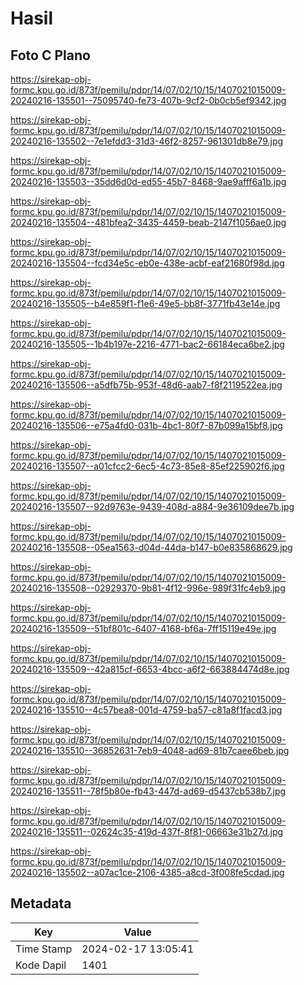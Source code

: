 # Hasil

## Foto C Plano

https://sirekap-obj-formc.kpu.go.id/873f/pemilu/pdpr/14/07/02/10/15/1407021015009-20240216-135501--75095740-fe73-407b-9cf2-0b0cb5ef9342.jpg

https://sirekap-obj-formc.kpu.go.id/873f/pemilu/pdpr/14/07/02/10/15/1407021015009-20240216-135502--7e1efdd3-31d3-46f2-8257-961301db8e79.jpg

https://sirekap-obj-formc.kpu.go.id/873f/pemilu/pdpr/14/07/02/10/15/1407021015009-20240216-135503--35dd6d0d-ed55-45b7-8468-9ae9afff6a1b.jpg

https://sirekap-obj-formc.kpu.go.id/873f/pemilu/pdpr/14/07/02/10/15/1407021015009-20240216-135504--481bfea2-3435-4459-beab-2147f1056ae0.jpg

https://sirekap-obj-formc.kpu.go.id/873f/pemilu/pdpr/14/07/02/10/15/1407021015009-20240216-135504--fcd34e5c-eb0e-438e-acbf-eaf21680f98d.jpg

https://sirekap-obj-formc.kpu.go.id/873f/pemilu/pdpr/14/07/02/10/15/1407021015009-20240216-135505--b4e859f1-f1e6-49e5-bb8f-3771fb43e14e.jpg

https://sirekap-obj-formc.kpu.go.id/873f/pemilu/pdpr/14/07/02/10/15/1407021015009-20240216-135505--1b4b197e-2216-4771-bac2-66184eca6be2.jpg

https://sirekap-obj-formc.kpu.go.id/873f/pemilu/pdpr/14/07/02/10/15/1407021015009-20240216-135506--a5dfb75b-953f-48d6-aab7-f8f2119522ea.jpg

https://sirekap-obj-formc.kpu.go.id/873f/pemilu/pdpr/14/07/02/10/15/1407021015009-20240216-135506--e75a4fd0-031b-4bc1-80f7-87b099a15bf8.jpg

https://sirekap-obj-formc.kpu.go.id/873f/pemilu/pdpr/14/07/02/10/15/1407021015009-20240216-135507--a01cfcc2-6ec5-4c73-85e8-85ef225902f6.jpg

https://sirekap-obj-formc.kpu.go.id/873f/pemilu/pdpr/14/07/02/10/15/1407021015009-20240216-135507--92d9763e-9439-408d-a884-9e36109dee7b.jpg

https://sirekap-obj-formc.kpu.go.id/873f/pemilu/pdpr/14/07/02/10/15/1407021015009-20240216-135508--05ea1563-d04d-44da-b147-b0e835868629.jpg

https://sirekap-obj-formc.kpu.go.id/873f/pemilu/pdpr/14/07/02/10/15/1407021015009-20240216-135508--02929370-9b81-4f12-996e-989f31fc4eb9.jpg

https://sirekap-obj-formc.kpu.go.id/873f/pemilu/pdpr/14/07/02/10/15/1407021015009-20240216-135509--51bf801c-6407-4168-bf6a-7ff15119e49e.jpg

https://sirekap-obj-formc.kpu.go.id/873f/pemilu/pdpr/14/07/02/10/15/1407021015009-20240216-135509--42a815cf-6653-4bcc-a6f2-663884474d8e.jpg

https://sirekap-obj-formc.kpu.go.id/873f/pemilu/pdpr/14/07/02/10/15/1407021015009-20240216-135510--4c57bea8-001d-4759-ba57-c81a8f1facd3.jpg

https://sirekap-obj-formc.kpu.go.id/873f/pemilu/pdpr/14/07/02/10/15/1407021015009-20240216-135510--36852631-7eb9-4048-ad69-81b7caee6beb.jpg

https://sirekap-obj-formc.kpu.go.id/873f/pemilu/pdpr/14/07/02/10/15/1407021015009-20240216-135511--78f5b80e-fb43-447d-ad69-d5437cb538b7.jpg

https://sirekap-obj-formc.kpu.go.id/873f/pemilu/pdpr/14/07/02/10/15/1407021015009-20240216-135511--02624c35-419d-437f-8f81-06663e31b27d.jpg

https://sirekap-obj-formc.kpu.go.id/873f/pemilu/pdpr/14/07/02/10/15/1407021015009-20240216-135502--a07ac1ce-2106-4385-a8cd-3f008fe5cdad.jpg


## Metadata

| Key        | Value               |
| ---------- | ------------------- |
| Time Stamp | 2024-02-17 13:05:41 |
| Kode Dapil | 1401                |



